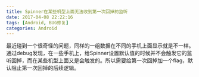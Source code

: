 ```yaml
---
title: Spinner在某些机型上面无法收到第一次回掉的监听
date: 2017-04-08 22:22:16
tags: [Android, BUG修复]
categories: Android
---
```


最近碰到一个很奇怪的问题，同样的一组数据在不同的手机上面显示就是不一样。通过debug发现，在一些手机上，给Spinner设置默认值的时候并不会触发它的监听回掉，而在某些机型上面又是会触发的。所以需要给第一次回掉加一个flag，默认阻止第一次回掉的后续逻辑。

	
